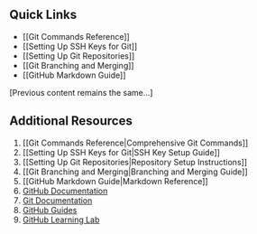 ## Quick Links
- [[Git Commands Reference]]
- [[Setting Up SSH Keys for Git]]
- [[Setting Up Git Repositories]]
- [[Git Branching and Merging]]
- [[GitHub Markdown Guide]]

[Previous content remains the same...]

## Additional Resources
1. [[Git Commands Reference|Comprehensive Git Commands]]
2. [[Setting Up SSH Keys for Git|SSH Key Setup Guide]]
3. [[Setting Up Git Repositories|Repository Setup Instructions]]
4. [[Git Branching and Merging|Branching and Merging Guide]]
5. [[GitHub Markdown Guide|Markdown Reference]]
6. [GitHub Documentation](https://docs.github.com)
7. [Git Documentation](https://git-scm.com/doc)
8. [GitHub Guides](https://guides.github.com)
9. [GitHub Learning Lab](https://lab.github.com)

